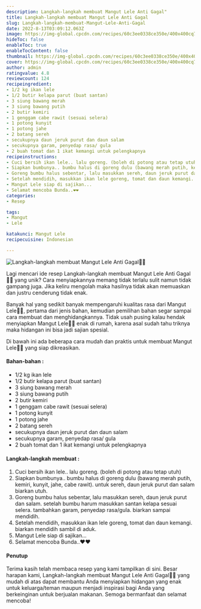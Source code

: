```yaml
---
description: Langkah-langkah membuat Mangut Lele Anti Gagal"
title: Langkah-langkah membuat Mangut Lele Anti Gagal
slug: Langkah-langkah-membuat-Mangut-Lele-Anti-Gagal
date: 2022-8-13T03:09:12.063Z
image: https://img-global.cpcdn.com/recipes/60c3ee0338ce350e/400x400cq70/photo.jpg
hideToc: false
enableToc: true
enableTocContent: false
thumbnail: https://img-global.cpcdn.com/recipes/60c3ee0338ce350e/400x400cq70/photo.jpg
cover: https://img-global.cpcdn.com/recipes/60c3ee0338ce350e/400x400cq70/photo.jpg
author: admin
ratingvalue: 4.8
reviewcount: 124
recipeingredient:
- 1/2 kg ikan lele
- 1/2 butir kelapa parut (buat santan)
- 3 siung bawang merah
- 3 siung bawang putih
- 2 butir kemiri
- 1 genggam cabe rawit (sesuai selera)
- 1 potong kunyit
- 1 potong jahe
- 2 batang sereh
- secukupnya daun jeruk purut dan daun salam
- secukupnya garam, penyedap rasa/ gula
- 2 buah tomat dan 1 ikat kemangi untuk pelengkapnya
recipeinstructions:
- Cuci bersih ikan lele.. lalu goreng. (boleh di potong atau tetap utuh)
- Siapkan bumbunya.. bumbu halus di goreng dulu (bawang merah putih, kemiri, kunyit, jahe, cabe rawit). untuk sereh, daun jeruk purut dan salam biarkan utuh.
- Goreng bumbu halus sebentar, lalu masukkan sereh, daun jeruk purut dan salam. setelah bumbu harum masukkan santan kelapa sesuai selera. tambahkan garam, penyedap rasa/gula. biarkan sampai mendidih.
- Setelah mendidih, masukkan ikan lele goreng, tomat dan daun kemangi. biarkan mendidih sambil di aduk.
- Mangut Lele siap di sajikan...
- Selamat mencoba Bunda..❤❤
categories:
- Resep

tags:
- Mangut
- Lele

katakunci: Mangut Lele
recipecuisine: Indonesian

---
```


![Langkah-langkah membuat Mangut Lele Anti Gagal👩‍🍳](https://img-global.cpcdn.com/recipes/60c3ee0338ce350e/400x400cq70/photo.jpg)

Lagi mencari ide resep Langkah-langkah membuat Mangut Lele Anti Gagal👩‍🍳 yang unik? Cara menyiapkannya memang tidak terlalu sulit namun tidak gampang juga. Jika keliru mengolah maka hasilnya tidak akan memuaskan dan justru cenderung tidak enak.

Banyak hal yang sedikit banyak mempengaruhi kualitas rasa dari Mangut Lele👩‍🍳, pertama dari jenis bahan, kemudian pemilihan bahan segar sampai cara membuat dan menghidangkannya. Tidak usah pusing kalau hendak menyiapkan Mangut Lele👩‍🍳 enak di rumah, karena asal sudah tahu triknya maka hidangan ini bisa jadi sajian spesial.

Di bawah ini ada beberapa cara mudah dan praktis untuk membuat Mangut Lele👩‍🍳 yang siap dikreasikan.

<!--inarticleads1-->

#### Bahan-bahan :

- 1/2 kg ikan lele
- 1/2 butir kelapa parut (buat santan)
- 3 siung bawang merah
- 3 siung bawang putih
- 2 butir kemiri
- 1 genggam cabe rawit (sesuai selera)
- 1 potong kunyit
- 1 potong jahe
- 2 batang sereh
- secukupnya daun jeruk purut dan daun salam
- secukupnya garam, penyedap rasa/ gula
- 2 buah tomat dan 1 ikat kemangi untuk pelengkapnya

<!--inarticleads2-->

#### Langkah-langkah membuat :

1. Cuci bersih ikan lele.. lalu goreng. (boleh di potong atau tetap utuh)
1. Siapkan bumbunya.. bumbu halus di goreng dulu (bawang merah putih, kemiri, kunyit, jahe, cabe rawit). untuk sereh, daun jeruk purut dan salam biarkan utuh.
1. Goreng bumbu halus sebentar, lalu masukkan sereh, daun jeruk purut dan salam. setelah bumbu harum masukkan santan kelapa sesuai selera. tambahkan garam, penyedap rasa/gula. biarkan sampai mendidih.
1. Setelah mendidih, masukkan ikan lele goreng, tomat dan daun kemangi. biarkan mendidih sambil di aduk.
1. Mangut Lele siap di sajikan...
1. Selamat mencoba Bunda..❤❤

#### Penutup

Terima kasih telah membaca resep yang kami tampilkan di sini. Besar harapan kami, Langkah-langkah membuat Mangut Lele Anti Gagal👩‍🍳 yang mudah di atas dapat membantu Anda menyiapkan hidangan yang enak untuk keluarga/teman maupun menjadi inspirasi bagi Anda yang berkeinginan untuk berjualan makanan. Semoga bermanfaat dan selamat mencoba!